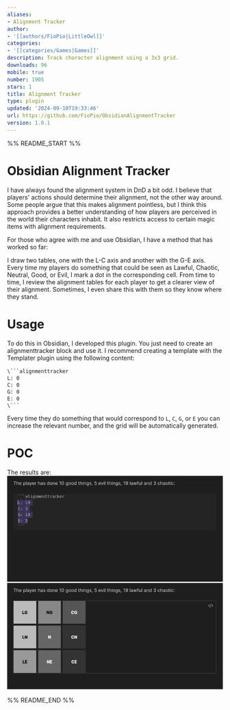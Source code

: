 ```yaml
---
aliases:
- Alignment Tracker
author:
- '[[authors/FioPio|LittleOwl]]'
categories:
- '[[categories/Games|Games]]'
description: Track character alignment using a 3x3 grid.
downloads: 96
mobile: true
number: 1905
stars: 1
title: Alignment Tracker
type: plugin
updated: '2024-09-10T19:33:46'
url: https://github.com/FioPio/ObsidianAlignmentTracker
version: 1.0.1
---
```


%% README_START %%

# **Obsidian Alignment Tracker**

I have always found the alignment system in DnD a bit odd. I believe that players' actions should determine their alignment, not the other way around. Some people argue that this makes alignment pointless, but I think this approach provides a better understanding of how players are perceived in the world their characters inhabit. It also restricts access to certain magic items with alignment requirements.

For those who agree with me and use Obsidian, I have a method that has worked so far:

I draw two tables, one with the L-C axis and another with the G-E axis. Every time my players do something that could be seen as Lawful, Chaotic, Neutral, Good, or Evil, I mark a dot in the corresponding cell. From time to time, I review the alignment tables for each player to get a clearer view of their alignment. Sometimes, I even share this with them so they know where they stand.


# Usage
To do this in Obsidian, I developed this plugin. You just need to create an alignmenttracker block and use it. I recommend creating a template with the Templater plugin using the following content:


```
\```alignmenttracker
L: 0
C: 0
G: 0
E: 0
\```
```

Every time they do something that would correspond to `L`, `C`, `G`, or `E` you can increase the relevant number, and the grid will be automatically generated.

# POC

The results are:
![Alt text](https://raw.githubusercontent.com/FioPio/ObsidianAlignmentTracker/HEAD/res/text.png)
![Alt text](https://raw.githubusercontent.com/FioPio/ObsidianAlignmentTracker/HEAD/res/view.png)


%% README_END %%